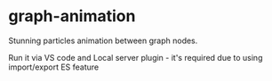 # graph-animation

Stunning particles animation between graph nodes.

Run it via VS code and Local server plugin - it\'s required due to using import/export ES feature

